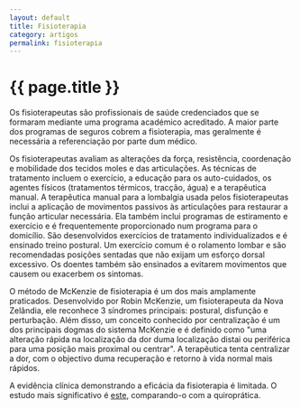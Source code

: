 ```yaml
---
layout: default
title: Fisioterapia
category: artigos
permalink: fisioterapia
---
```


# {{ page.title }}

Os fisioterapeutas são profissionais de saúde credenciados que se formaram mediante uma programa académico acreditado. A maior parte dos programas de seguros cobrem a fisioterapia, mas geralmente é necessária a referenciação por parte dum médico.

Os fisioterapeutas avaliam as alterações da força, resistência, coordenação e mobilidade dos tecidos moles e das articulações. As técnicas de tratamento incluem o exercício, a educação para os auto-cuidados, os agentes físicos (tratamentos térmicos, tracção, água) e a terapêutica manual. A terapêutica manual para a lombalgia usada pelos fisioterapeutas inclui a aplicação de movimentos passivos às articulações para restaurar a função articular necessária. Ela também inclui programas de estiramento e exercício e é frequentemente proporcionado num programa para o domicílio. São desenvolvidos exercícios de tratamento individualizados e é ensinado treino postural. Um exercício comum é o rolamento lombar e são recomendadas posições sentadas que não exijam um esforço dorsal excessivo. Os doentes também são ensinados a evitarem movimentos que causem ou exacerbem os sintomas.

O método de McKenzie de fisioterapia é um dos mais amplamente praticados. Desenvolvido por Robin McKenzie, um fisioterapeuta da Nova Zelândia, ele reconhece 3 síndromes principais: postural, disfunção e perturbação. Além disso, um conceito conhecido por centralização é um dos principais dogmas do sistema McKenzie e é definido como "uma alteração rápida na localização da dor duma localização distai ou periférica para uma posição mais proximal ou centrar". A terapêutica tenta centralizar a dor, com o objectivo duma recuperação e retorno à vida normal mais rápidos.

A evidência clínica demonstrando a eficácia da fisioterapia é limitada. O estudo mais significativo é <a href="http://www.dorlombar.com/quiropratica/">este</a>, comparando-o com a quiroprática.
